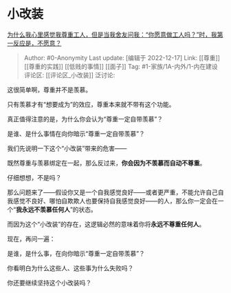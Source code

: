 # 小改装
[为什么我心里感觉我尊重工人，但是当我舍友问我：“你愿意做工人吗？”时，我第一反应是，不愿意？](https://www.zhihu.com/question/502068800/answer/2805164501)

> Author: #0-Anonymity
> Last update: [编辑于 2022-12-17]
> Link: [[尊重]] [[尊重的实践]] [[低贱的事情]] [[面子]]
> Tag: #1-家族/1A-内外/1-内在建设
> 评论区: [[评论区_小改装]]
> 泛讨论:

这很简单啊，尊重并不是羡慕。

只有羡慕才有“想要成为”的效应，尊重本来就不带有这个功能。

真正值得注意的是，为什么你会认为“尊重一定自带羡慕”？

是谁、是什么事情在向你暗示“尊重一定自带羡慕”？

我们先说明一下这个“小改装”带来的危害——

既然尊重与羡慕绑定在一起，那么反过来，**你会因为不羡慕而自动不尊重**。

仔细想想，不是吗？

那么问题来了——假设你又是一个自我感觉良好——或者更严重，不能允许自己自我感觉不良好、哪怕自欺欺人也要保持自我感觉良好——的人，那么你一定会在一个“**我永远不羡慕任何人**”的状态。

而因为这个“小改装”的存在，这逻辑必然的意味着你将**永远不尊重任何人**。

现在，再问一遍：

是谁，是什么事，在向你暗示“尊重一定自带羡慕”？

你看明白为什么这些人、这些事为什么失败吗？

你还要继续坚持这个小改装吗？
